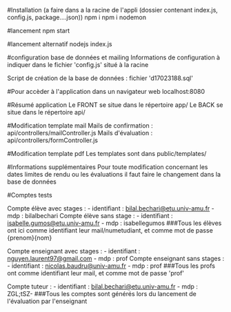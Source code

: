 #Installation (a faire dans a la racine de l'appli (dossier contenant index.js, config.js, package....json))
npm i
npm i nodemon

#lancement
npm start

#lancement alternatif
nodejs index.js


#configuration base de données et mailing
Informations de configuration à indiquer dans le fichier 'config.js' situé à la racine

Script de création de la base de données : fichier 'd17023188.sql'


#Pour accèder à l'application dans un navigateur web
localhost:8080


#Résumé application
Le FRONT se situe dans le répertoire app/
Le BACK se situe dans le répertoire api/

#Modification template mail
Mails de confirmation : api/controllers/mailController.js
Mails d'évaluation : api/controllers/formController.js

#Modification template pdf
Les templates sont dans public/templates/

#Informations supplémentaires
Pour toute modification concernant les dates limites de rendu ou les évaluations il faut faire le changement dans la base de données



#Comptes tests

Compte élève avec stages :
    - identifiant : bilal.bechari@etu.univ-amu.fr
    - mdp : bilalbechari
Compte élève sans stage :
    - identifiant : isabelle.gumos@etu.univ-amu.fr
    - mdp : isabellegumos
###Tous les élèves ont ici comme identifiant leur mail/numetudiant, et comme mot de passe {prenom}{nom}

Compte enseignant avec stages :
    - identifiant : nguyen.laurent97@gmail.com
    - mdp : prof
Compte enseignant sans stages :
    - identifiant : nicolas.baudru@univ-amu.fr
    - mdp : prof
###Tous les profs ont comme identifiant leur mail, et comme mot de passe 'prof'

Compte tuteur :
    - identifiant : bilal.bechari@etu.univ-amu.fr
    - mdp : ZGL;tSZ-
###Tous les comptes sont générés lors du lancement de l'évaluation par l'enseignant



